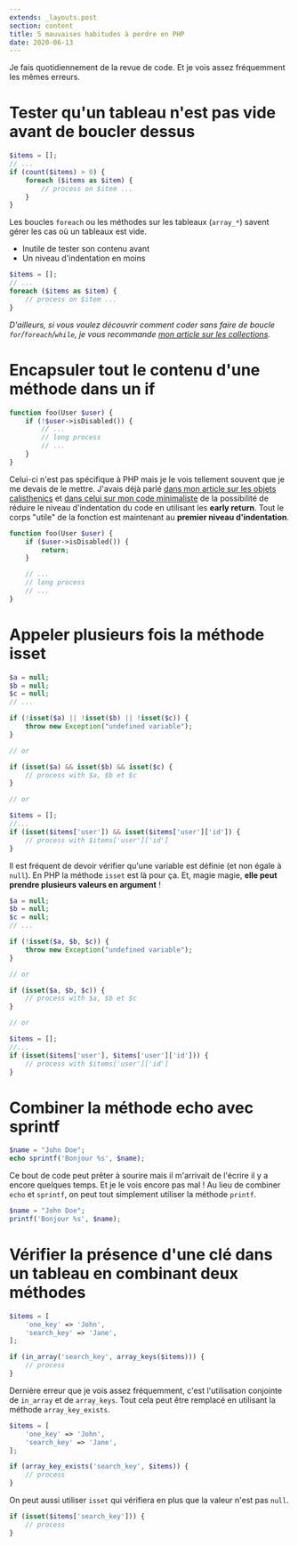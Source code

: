 ```yaml
---
extends: _layouts.post
section: content
title: 5 mauvaises habitudes à perdre en PHP
date: 2020-06-13
---
```


Je fais quotidiennement de la revue de code. Et je vois assez fréquemment les mêmes erreurs.

# Tester qu'un tableau n'est pas vide avant de boucler dessus

```php
$items = [];
// ...
if (count($items) > 0) {
    foreach ($items as $item) {
        // process on $item ...
    }
}
```

Les boucles `foreach` ou les méthodes sur les tableaux (`array_*`) savent gérer les cas où un tableaux est vide.
* Inutile de tester son contenu avant
* Un niveau d'indentation en moins

```php
$items = [];
// ...
foreach ($items as $item) {
    // process on $item ...
}
```

*D'ailleurs, si vous voulez découvrir comment coder sans faire de boucle `for`/`foreach`/`while`, je vous recommande [mon article sur les collections](/refactoring-to-collections/).*

# Encapsuler tout le contenu d'une méthode dans un if

```php
function foo(User $user) {
    if (!$user->isDisabled()) {
        // ...
        // long process
        // ...
    }
}
```

Celui-ci n'est pas spécifique à PHP mais je le vois tellement souvent que je me devais de le mettre. J'avais déjà parlé [dans mon article sur les objets calisthenics](/les-objets-calisthenics/) et [dans celui sur mon code minimaliste](/mon-code-minimaliste/) de la possibilité de réduire le niveau d'indentation du code en utilisant les **early return**.
Tout le corps "utile" de la fonction est maintenant au **premier niveau d'indentation**.

```php
function foo(User $user) {
    if ($user->isDisabled()) {
        return;
    }

    // ...
    // long process
    // ...
}
```

# Appeler plusieurs fois la méthode isset

```php
$a = null;
$b = null;
$c = null;
// ...

if (!isset($a) || !isset($b) || !isset($c)) {
    throw new Exception("undefined variable");
}

// or

if (isset($a) && isset($b) && isset($c) {
    // process with $a, $b et $c
}

// or 

$items = [];
//...
if (isset($items['user']) && isset($items['user']['id']) {
    // process with $items['user']['id']
}
```

Il est fréquent de devoir vérifier qu'une variable est définie (et non égale à `null`). En PHP la méthode `isset` est là pour ça. Et, magie magie, **elle peut prendre plusieurs valeurs en argument** !

```php
$a = null;
$b = null;
$c = null;
// ...

if (!isset($a, $b, $c)) {
    throw new Exception("undefined variable");
}

// or

if (isset($a, $b, $c)) {
    // process with $a, $b et $c
}

// or 

$items = [];
//...
if (isset($items['user'], $items['user']['id'])) {
    // process with $items['user']['id']
}
```

# Combiner la méthode echo avec sprintf

```php
$name = "John Doe";
echo sprintf('Bonjour %s', $name);
```

Ce bout de code peut prêter à sourire mais il m'arrivait de l'écrire il y a encore quelques temps. Et je le vois encore pas mal ! Au lieu de combiner `echo` et `sprintf`, on peut tout simplement utiliser la méthode `printf`.

```php
$name = "John Doe";
printf('Bonjour %s', $name);
```

# Vérifier la présence d'une clé dans un tableau en combinant deux méthodes
```php
$items = [
    'one_key' => 'John',
    'search_key' => 'Jane',
];

if (in_array('search_key', array_keys($items))) {
    // process
}
```

Dernière erreur que je vois assez fréquemment, c'est l'utilisation conjointe de `in_array` et de `array_keys`. Tout cela peut être remplacé en utilisant la méthode `array_key_exists`.

```php
$items = [
    'one_key' => 'John',
    'search_key' => 'Jane',
];

if (array_key_exists('search_key', $items)) {
    // process
}
```

On peut aussi utiliser `isset` qui vérifiera en plus que la valeur n'est pas `null`.
```php 
if (isset($items['search_key'])) {
    // process
}
```
